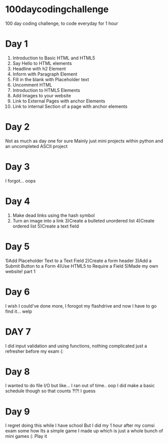 # 100daycodingchallenge
100 day coding challenge, to code everyday for 1 hour

# Day 1 

1) Introduction to Basic HTML and HTML5
2) Say Hello to HTML elements
3) Headline with h2 Element 
4) Inform with Paragraph Element
5) Fill in the blank with Placeholder text
6) Uncomment HTML
7) Introduction to HTML5 Elements
8) Add Images to your website
9) Link to External Pages with anchor Elements
10) Link to internal Section of a page with anchor elements

# Day 2 
Not as much as day one for sure 
Mainly just mini projects within python and an uncompleted ASCII project

# Day 3
I forgot... oops

# Day 4 

1) Make dead links using the hash symbol
2) Turn an image into a link
3)Create a bulleted unordered list
4)Create ordered list
5)Create a text field

# Day 5 
1)Add Placeholder Text to a Text Field 
2)Create a form header
3)Add a Submit Button to a Form
4)Use HTML5 to Require a Field
5)Made my own website! part 1

# Day 6 
I wish I could've done more, I forogot my flashdrive and now I have to go find it... welp

# DAY 7
I did input validation and using functions, nothing complicated just a refresher before my exam (:

# Day 8 
I wanted to do file I/O but like... I ran out of time.. oop
I did make a basic schedule though so that counts ?!?! I guess

# Day 9 
I regret doing this while I have school 
But I did my 1 hour after my comsi exam some how 
Its a simple game I made up which is just a whole bunch of mini games 
(: Play it
